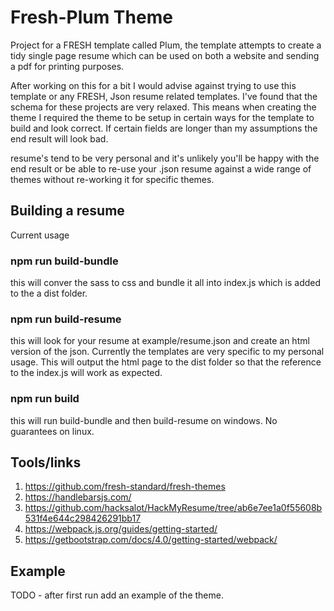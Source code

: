 # Fresh-Plum Theme
Project for a FRESH template called Plum, the template attempts to create a tidy single page resume which can be used on both a website and sending a pdf for printing purposes. 

After working on this for a bit I would advise against trying to use this template or any FRESH, Json resume related templates. I've found that the schema for these projects are very relaxed. This means when creating the theme I required the theme to be setup in certain ways for the template to build and look correct. If certain fields are longer than my assumptions the end result will look bad. 

resume's tend to be very personal and it's unlikely you'll be happy with the end result or be able to re-use your .json resume against a wide range of themes without re-working it for specific themes. 

## Building a resume
Current usage 

### npm run build-bundle 
this will conver the sass to css and bundle it all into index.js which is added to the a dist folder. 

### npm run build-resume
this will look for your resume at example/resume.json and create an html version of the json. Currently the templates are very specific to my personal usage. This will output the html page to the dist folder so that the reference to the index.js will work as expected. 

### npm run build 
this will run build-bundle and then build-resume on windows. No guarantees on linux. 

## Tools/links
1. https://github.com/fresh-standard/fresh-themes
2. https://handlebarsjs.com/
3. https://github.com/hacksalot/HackMyResume/tree/ab6e7ee1a0f55608b531f4e644c298426291bb17
4. https://webpack.js.org/guides/getting-started/
5. https://getbootstrap.com/docs/4.0/getting-started/webpack/


## Example
TODO - after first run add an example of the theme.